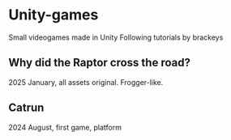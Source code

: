 # Unity-games
Small videogames made in Unity
Following tutorials by brackeys

## Why did the Raptor cross the road?
2025 January, all assets original. Frogger-like.

## Catrun
2024 August, first game, platform
